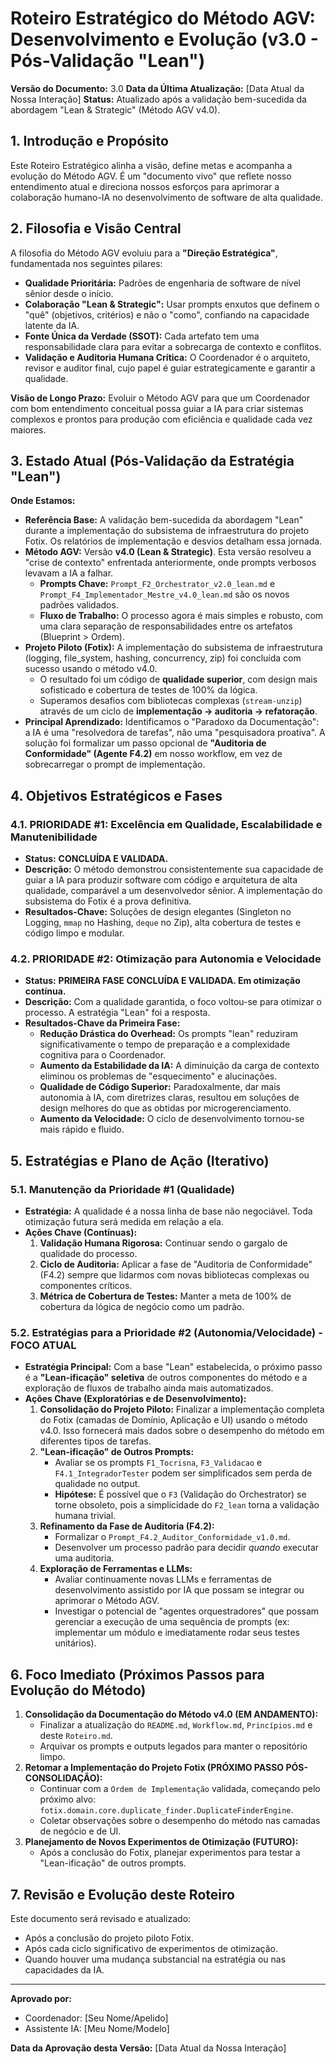 # Roteiro Estratégico do Método AGV: Desenvolvimento e Evolução (v3.0 - Pós-Validação "Lean")

**Versão do Documento:** 3.0
**Data da Última Atualização:** [Data Atual da Nossa Interação]
**Status:** Atualizado após a validação bem-sucedida da abordagem "Lean & Strategic" (Método AGV v4.0).

## 1. Introdução e Propósito

Este Roteiro Estratégico alinha a visão, define metas e acompanha a evolução do Método AGV. É um "documento vivo" que reflete nosso entendimento atual e direciona nossos esforços para aprimorar a colaboração humano-IA no desenvolvimento de software de alta qualidade.

## 2. Filosofia e Visão Central

A filosofia do Método AGV evoluiu para a **"Direção Estratégica"**, fundamentada nos seguintes pilares:

*   **Qualidade Prioritária:** Padrões de engenharia de software de nível sênior desde o início.
*   **Colaboração "Lean & Strategic":** Usar prompts enxutos que definem o "quê" (objetivos, critérios) e não o "como", confiando na capacidade latente da IA.
*   **Fonte Única da Verdade (SSOT):** Cada artefato tem uma responsabilidade clara para evitar a sobrecarga de contexto e conflitos.
*   **Validação e Auditoria Humana Crítica:** O Coordenador é o arquiteto, revisor e auditor final, cujo papel é guiar estrategicamente e garantir a qualidade.

**Visão de Longo Prazo:** Evoluir o Método AGV para que um Coordenador com bom entendimento conceitual possa guiar a IA para criar sistemas complexos e prontos para produção com eficiência e qualidade cada vez maiores.

## 3. Estado Atual (Pós-Validação da Estratégia "Lean")

**Onde Estamos:**

*   **Referência Base:** A validação bem-sucedida da abordagem "Lean" durante a implementação do subsistema de infraestrutura do projeto Fotix. Os relatórios de implementação e desvios detalham essa jornada.
*   **Método AGV:** Versão **v4.0 (Lean & Strategic)**. Esta versão resolveu a "crise de contexto" enfrentada anteriormente, onde prompts verbosos levavam a IA a falhar.
    *   **Prompts Chave:** `Prompt_F2_Orchestrator_v2.0_lean.md` e `Prompt_F4_Implementador_Mestre_v4.0_lean.md` são os novos padrões validados.
    *   **Fluxo de Trabalho:** O processo agora é mais simples e robusto, com uma clara separação de responsabilidades entre os artefatos (Blueprint > Ordem).
*   **Projeto Piloto (Fotix):** A implementação do subsistema de infraestrutura (logging, file_system, hashing, concurrency, zip) foi concluída com sucesso usando o método v4.0.
    *   O resultado foi um código de **qualidade superior**, com design mais sofisticado e cobertura de testes de 100% da lógica.
    *   Superamos desafios com bibliotecas complexas (`stream-unzip`) através de um ciclo de **implementação -> auditoria -> refatoração**.
*   **Principal Aprendizado:** Identificamos o "Paradoxo da Documentação": a IA é uma "resolvedora de tarefas", não uma "pesquisadora proativa". A solução foi formalizar um passo opcional de **"Auditoria de Conformidade" (Agente F4.2)** em nosso workflow, em vez de sobrecarregar o prompt de implementação.

## 4. Objetivos Estratégicos e Fases

### 4.1. PRIORIDADE #1: Excelência em Qualidade, Escalabilidade e Manutenibilidade

*   **Status:** **CONCLUÍDA E VALIDADA.**
*   **Descrição:** O método demonstrou consistentemente sua capacidade de guiar a IA para produzir software com código e arquitetura de alta qualidade, comparável a um desenvolvedor sênior. A implementação do subsistema do Fotix é a prova definitiva.
*   **Resultados-Chave:** Soluções de design elegantes (Singleton no Logging, `mmap` no Hashing, `deque` no Zip), alta cobertura de testes e código limpo e modular.

### 4.2. PRIORIDADE #2: Otimização para Autonomia e Velocidade

*   **Status:** **PRIMEIRA FASE CONCLUÍDA E VALIDADA. Em otimização contínua.**
*   **Descrição:** Com a qualidade garantida, o foco voltou-se para otimizar o processo. A estratégia "Lean" foi a resposta.
*   **Resultados-Chave da Primeira Fase:**
    *   **Redução Drástica do Overhead:** Os prompts "lean" reduziram significativamente o tempo de preparação e a complexidade cognitiva para o Coordenador.
    *   **Aumento da Estabilidade da IA:** A diminuição da carga de contexto eliminou os problemas de "esquecimento" e alucinações.
    *   **Qualidade de Código Superior:** Paradoxalmente, dar mais autonomia à IA, com diretrizes claras, resultou em soluções de design melhores do que as obtidas por microgerenciamento.
    *   **Aumento da Velocidade:** O ciclo de desenvolvimento tornou-se mais rápido e fluido.

## 5. Estratégias e Plano de Ação (Iterativo)

### 5.1. Manutenção da Prioridade #1 (Qualidade)

*   **Estratégia:** A qualidade é a nossa linha de base não negociável. Toda otimização futura será medida em relação a ela.
*   **Ações Chave (Contínuas):**
    1.  **Validação Humana Rigorosa:** Continuar sendo o gargalo de qualidade do processo.
    2.  **Ciclo de Auditoria:** Aplicar a fase de "Auditoria de Conformidade" (F4.2) sempre que lidarmos com novas bibliotecas complexas ou componentes críticos.
    3.  **Métrica de Cobertura de Testes:** Manter a meta de 100% de cobertura da lógica de negócio como um padrão.

### 5.2. Estratégias para a Prioridade #2 (Autonomia/Velocidade) - FOCO ATUAL

*   **Estratégia Principal:** Com a base "Lean" estabelecida, o próximo passo é a **"Lean-ificação" seletiva** de outros componentes do método e a exploração de fluxos de trabalho ainda mais automatizados.
*   **Ações Chave (Exploratórias e de Desenvolvimento):**
    1.  **Consolidação do Projeto Piloto:** Finalizar a implementação completa do Fotix (camadas de Domínio, Aplicação e UI) usando o método v4.0. Isso fornecerá mais dados sobre o desempenho do método em diferentes tipos de tarefas.
    2.  **"Lean-ificação" de Outros Prompts:**
        *   Avaliar se os prompts `F1_Tocrisna`, `F3_Validacao` e `F4.1_IntegradorTester` podem ser simplificados sem perda de qualidade no output.
        *   **Hipótese:** É possível que o `F3` (Validação do Orchestrator) se torne obsoleto, pois a simplicidade do `F2_lean` torna a validação humana trivial.
    3.  **Refinamento da Fase de Auditoria (F4.2):**
        *   Formalizar o `Prompt_F4.2_Auditor_Conformidade_v1.0.md`.
        *   Desenvolver um processo padrão para decidir *quando* executar uma auditoria.
    4.  **Exploração de Ferramentas e LLMs:**
        *   Avaliar continuamente novas LLMs e ferramentas de desenvolvimento assistido por IA que possam se integrar ou aprimorar o Método AGV.
        *   Investigar o potencial de "agentes orquestradores" que possam gerenciar a execução de uma sequência de prompts (ex: implementar um módulo e imediatamente rodar seus testes unitários).

## 6. Foco Imediato (Próximos Passos para Evolução do Método)

1.  **Consolidação da Documentação do Método v4.0 (EM ANDAMENTO):**
    *   Finalizar a atualização do `README.md`, `Workflow.md`, `Princípios.md` e deste `Roteiro.md`.
    *   Arquivar os prompts e outputs legados para manter o repositório limpo.
2.  **Retomar a Implementação do Projeto Fotix (PRÓXIMO PASSO PÓS-CONSOLIDAÇÃO):**
    *   Continuar com a `Ordem de Implementação` validada, começando pelo próximo alvo: `fotix.domain.core.duplicate_finder.DuplicateFinderEngine`.
    *   Coletar observações sobre o desempenho do método nas camadas de negócio e de UI.
3.  **Planejamento de Novos Experimentos de Otimização (FUTURO):**
    *   Após a conclusão do Fotix, planejar experimentos para testar a "Lean-ificação" de outros prompts.

## 7. Revisão e Evolução deste Roteiro

Este documento será revisado e atualizado:
*   Após a conclusão do projeto piloto Fotix.
*   Após cada ciclo significativo de experimentos de otimização.
*   Quando houver uma mudança substancial na estratégia ou nas capacidades da IA.

---
**Aprovado por:**
*   Coordenador: [Seu Nome/Apelido]
*   Assistente IA: [Meu Nome/Modelo]

**Data da Aprovação desta Versão:** [Data Atual da Nossa Interação]
```